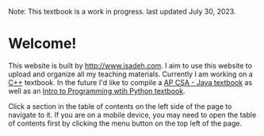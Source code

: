 Note: This textbook is a work in progress. last updated July 30, 2023.

# Welcome!

This website is built by <http://www.isadeh.com>. I aim to use this website to upload and organize all my teaching materials. Currently I am working on a [C++](cplusplus/start.md) textbook. In the future I'd like to compile a [AP CSA - Java  textbook](java/start.md) as well as an [Intro to Programming wtih Python textbook](py/start.md).

 Click a section in the table of contents on the left side of the page to navigate to it. If you are on a mobile device, you may need to open the table of contents first by clicking the menu button on the top left of the page.


<!-- # My Teaching Ideology

Mastering the art of surfing begins with the first few lessons, where you learn the essentials - safety, etiquette, and techniques for riding the white waves. Once you've honed these skills, you may find yourself drawn towards the thrill of tackling green waves. Though an instructor can provide guidance and advice for navigating these more challenging waves, it ultimately becomes an art form - your knack for timing the wave is forged in the crucible of multiple wipeouts and relentless comebacks.

The approach to learning in the textbooks i've written draws parallels to this surfing journey. In the initial chapter, I'll equip you with the fundamental skills needed to ensure a smoother learning process. Subsequent chapters will challenge you with varying degrees of difficulty, comparable to the unpredictable green waves, and you are expected to persist and swim back to the lineup time you stumble. -->

